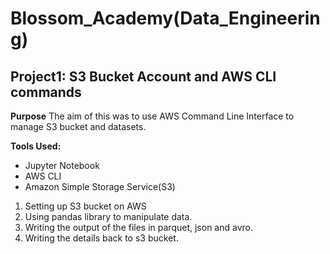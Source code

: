 
# Blossom_Academy(Data_Engineering)

## **Project1: S3 Bucket Account and AWS CLI commands**
**Purpose**
The aim of this was to use AWS Command Line Interface to manage S3 bucket and datasets.

**Tools Used:**
- Jupyter Notebook
- AWS CLI
- Amazon Simple Storage Service(S3)

 1. Setting up S3 bucket on AWS
 2. Using pandas library to manipulate data.
 3. Writing the output of the files in parquet, json and avro.
 4. Writing the details back to s3 bucket.